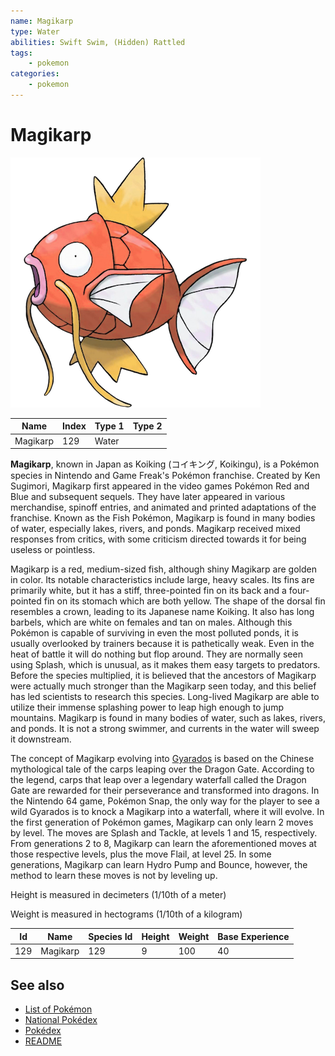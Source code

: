 ```yaml
---
name: Magikarp
type: Water
abilities: Swift Swim, (Hidden) Rattled
tags:
    - pokemon
categories:
    - pokemon
---
```


# Magikarp


![Magikarp](images/129.png)

| **Name** | **Index** | **Type 1** | **Type 2** |
|----|----|----|----|
| Magikarp | 129 | Water  |  |

**Magikarp**, known in Japan as Koiking (&#x30b3;&#x30a4;&#x30ad;&#x30f3;&#x30b0;, Koikingu), is a Pok&#x00e9;mon species in Nintendo and Game Freak's Pok&#x00e9;mon franchise. Created by Ken Sugimori, Magikarp first appeared in the video games Pok&#x00e9;mon Red and Blue and subsequent sequels. They have later appeared in various merchandise, spinoff entries, and animated and printed adaptations of the franchise. Known as the Fish Pok&#x00e9;mon, Magikarp is found in many bodies of water, especially lakes, rivers, and ponds. Magikarp received mixed responses from critics, with some criticism directed towards it for being useless or pointless.

Magikarp is a red, medium-sized fish, although shiny Magikarp are golden in color. Its notable characteristics include large, heavy scales. Its fins are primarily white, but it has a stiff, three-pointed fin on its back and a four-pointed fin on its stomach which are both yellow. The shape of the dorsal fin resembles a crown, leading to its Japanese name Koiking. It also has long barbels, which are white on females and tan on males. Although this Pok&#x00e9;mon is capable of surviving in even the most polluted ponds, it is usually overlooked by trainers because it is pathetically weak. Even in the heat of battle it will do nothing but flop around. They are normally seen using Splash, which is unusual, as it makes them easy targets to predators. Before the species multiplied, it is believed that the ancestors of Magikarp were actually much stronger than the Magikarp seen today, and this belief has led scientists to research this species. Long-lived Magikarp are able to utilize their immense splashing power to leap high enough to jump mountains. Magikarp is found in many bodies of water, such as lakes, rivers, and ponds. It is not a strong swimmer, and currents in the water will sweep it downstream.

The concept of Magikarp evolving into [Gyarados](Gyarados.md) is based on the Chinese mythological tale of the carps leaping over the Dragon Gate. According to the legend, carps that leap over a legendary waterfall called the Dragon Gate are rewarded for their perseverance and transformed into dragons. In the Nintendo 64 game, Pok&#x00e9;mon Snap, the only way for the player to see a wild Gyarados is to knock a Magikarp into a waterfall, where it will evolve. In the first generation of Pok&#x00e9;mon games, Magikarp can only learn 2 moves by level. The moves are Splash and Tackle, at levels 1 and 15, respectively. From generations 2 to 8, Magikarp can learn the aforementioned moves at those respective levels, plus the move Flail, at level 25. In some generations, Magikarp can learn Hydro Pump and Bounce, however, the method to learn these moves is not by leveling up.

Height is measured in decimeters (1/10th of a meter)

Weight is measured in hectograms (1/10th of a kilogram)

| **Id** | **Name** | **Species Id** | **Height** | **Weight** | **Base Experience** |
|--------|----------|----------------|------------|------------|---------------------|
| 129 | Magikarp | 129 | 9 | 100 | 40 |


## See also

- [List of Pokémon](../pokemon.md)
- [National Pokédex](../national_pokedex.md)
- [Pokédex](../pokedex.md)
- [README](../README.md)
